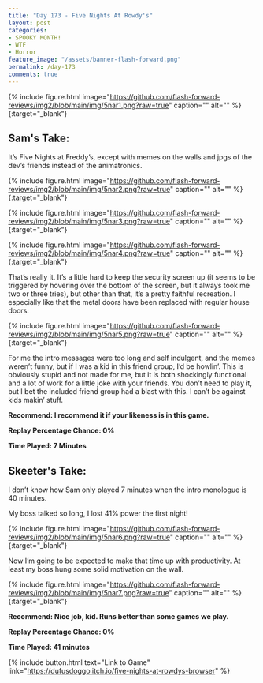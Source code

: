 ```yaml
---
title: "Day 173 - Five Nights At Rowdy's"
layout: post
categories:
- SPOOKY MONTH!
- WTF
- Horror
feature_image: "/assets/banner-flash-forward.png"
permalink: /day-173
comments: true
---
```


{% include figure.html image="https://github.com/flash-forward-reviews/img2/blob/main/img/5nar1.png?raw=true" caption="" alt="" %}{:target="_blank"}

## Sam's Take:

It’s Five Nights at Freddy’s, except with memes on the walls and jpgs of the dev’s friends instead of the animatronics.

{% include figure.html image="https://github.com/flash-forward-reviews/img2/blob/main/img/5nar2.png?raw=true" caption="" alt="" %}{:target="_blank"}

{% include figure.html image="https://github.com/flash-forward-reviews/img2/blob/main/img/5nar3.png?raw=true" caption="" alt="" %}{:target="_blank"}

{% include figure.html image="https://github.com/flash-forward-reviews/img2/blob/main/img/5nar4.png?raw=true" caption="" alt="" %}{:target="_blank"}

That’s really it. It’s a little hard to keep the security screen up (it seems to be triggered by hovering over the bottom of the screen, but it always took me two or three tries), but other than that, it’s a pretty faithful recreation. I especially like that the metal doors have been replaced with regular house doors:

{% include figure.html image="https://github.com/flash-forward-reviews/img2/blob/main/img/5nar5.png?raw=true" caption="" alt="" %}{:target="_blank"}

For me the intro messages were too long and self indulgent, and the memes weren’t funny, but if I was a kid in this friend group, I’d be howlin’. This is obviously stupid and not made for me, but it is both shockingly functional and a lot of work for a little joke with your friends. You don’t need to play it, but I bet the included friend group had a blast with this. I can’t be against kids makin’ stuff.

**Recommend: I recommend it if your likeness is in this game.**

**Replay Percentage Chance: 0%**

**Time Played: 7 Minutes**

## Skeeter's Take:

I don’t know how Sam only played 7 minutes when the intro monologue is 40 minutes. 

My boss talked so long, I lost 41% power the first night!

{% include figure.html image="https://github.com/flash-forward-reviews/img2/blob/main/img/5nar6.png?raw=true" caption="" alt="" %}{:target="_blank"}

Now I’m going to be expected to make that time up with productivity. At least my boss hung some solid motivation on the wall. 

{% include figure.html image="https://github.com/flash-forward-reviews/img2/blob/main/img/5nar7.png?raw=true" caption="" alt="" %}{:target="_blank"}

**Recommend: Nice job, kid. Runs better than some games we play.** 

**Replay Percentage Chance: 0%**

**Time Played: 41 minutes**

{% include button.html text="Link to Game" link="https://dufusdoggo.itch.io/five-nights-at-rowdys-browser" %}